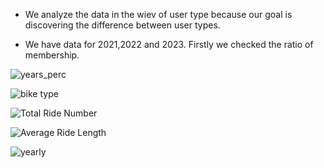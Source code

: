 - We analyze the data in the wiev of user type because our goal is discovering the difference between user types.
  
- We have data for 2021,2022 and 2023. Firstly we checked the ratio of membership.
   
![years_perc](https://github.com/user-attachments/assets/d5068892-ae18-4fa4-9306-27e5650c4fb2)



![bike type](https://github.com/user-attachments/assets/9cd745ea-4d73-4c2c-8e75-efb567fde875)


![Total Ride Number](https://github.com/user-attachments/assets/3fcec36c-3ae1-43b8-8cb1-aa5200076494)


![Average Ride Length](https://github.com/user-attachments/assets/1fd8eba0-cdef-4d5a-9203-36d6b511b058)


![yearly](https://github.com/user-attachments/assets/34690c0e-d177-4733-b147-1e2125f74d86)
